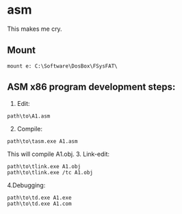 # asm
This makes me cry.

## Mount 
```
mount e: C:\Software\DosBox\FSysFAT\
```

## ASM x86 program development steps:
1. Edit:
```
path\to\A1.asm
```
2. Compile:
```
path\to\tasm.exe A1.asm
```
This will compile A1.obj.
3. Link-edit:
```
path\to\tlink.exe A1.obj
path\to\tlink.exe /tc A1.obj
```
4.Debugging:
```
path\to\td.exe A1.exe
path\to\td.exe A1.com
```
